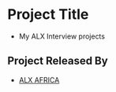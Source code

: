 
# Project Title
- My ALX Interview projects


## Project Released By

- [ALX AFRICA](https://www.alxafrica.com/)

